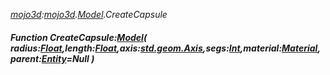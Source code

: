 _[mojo3d](../../modules/mojo3d/mojo3d-module.md):[mojo3d](../../modules/mojo3d/mojo3d-module.md).[Model](../../modules/mojo3d/mojo3d-model_ext.md).CreateCapsule_
##### Function CreateCapsule:[Model](../../modules/mojo3d/mojo3d-model.md)( radius:[Float](../../modules/wonkey/wonkey-types-float.md),length:[Float](../../modules/wonkey/wonkey-types-float.md),axis:[std.geom.Axis](../../modules/std/std-geom-axis.md),segs:[Int](../../modules/wonkey/wonkey-types-int.md),material:[Material](../../modules/mojo3d/mojo3d-material.md),parent:[Entity](../../modules/mojo3d/mojo3d-entity.md)=Null )
